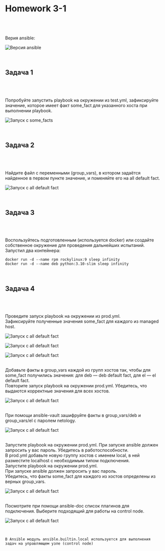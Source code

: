 <h1>Homework 3-1 </h1> <br>
<br>
<br>
Верия ansible:
<br>

![Версия ansible](https://github.com/IvanChet-4/Dev/blob/main/images/Homework%203-1/0.png)


<br>
<h2>Задача 1</h2><br>
<br>
<br>
Попробуйте запустить playbook на окружении из test.yml, зафиксируйте значение, которое имеет факт some_fact для указанного хоста при выполнении playbook.
<br>

![Запуск с some_facts](https://github.com/IvanChet-4/Dev/blob/main/images/Homework%203-1/1.png)

<br>
<h2>Задача 2</h2><br>
<br>
<br>
Найдите файл с переменными (group_vars), в котором задаётся найденное в первом пункте значение, и поменяйте его на all default fact.
<br>

![Запуск с all default fact](https://github.com/IvanChet-4/Dev/blob/main/images/Homework%203-1/2.png)

<br>
<h2>Задача 3</h2><br>
<br>
<br>
Воспользуйтесь подготовленным (используется docker) или создайте собственное окружение для проведения дальнейших испытаний.
<br>
Запустил два контейнера:
<br>

```
docker run -d --name rpm rockylinux:9 sleep infinity
docker run -d --name deb python:3.10-slim sleep infinity
```
<br>
<h2>Задача 4</h2><br>
<br>
<br>
Проведите запуск playbook на окружении из prod.yml. 

<br>
Зафиксируйте полученные значения some_fact для каждого из managed host.
<br>

![Запуск с all default fact](https://github.com/IvanChet-4/Dev/blob/main/images/Homework%203-1/3.png)

![Запуск с all default fact](https://github.com/IvanChet-4/Dev/blob/main/images/Homework%203-1/4.png)


![Запуск с all default fact](https://github.com/IvanChet-4/Dev/blob/main/images/Homework%203-1/5.png)

<br>
Добавьте факты в group_vars каждой из групп хостов так, чтобы для some_fact получились значения: для deb — deb default fact, для el — el default fact. 
<br>
Повторите запуск playbook на окружении prod.yml. Убедитесь, что выдаются корректные значения для всех хостов.
<br>

![Запуск с all default fact](https://github.com/IvanChet-4/Dev/blob/main/images/Homework%203-1/6.png)

<br>
При помощи ansible-vault зашифруйте факты в group_vars/deb и group_vars/el с паролем netology.
<br>

![Запуск с all default fact](https://github.com/IvanChet-4/Dev/blob/main/images/Homework%203-1/7.png)

<br>
Запустите playbook на окружении prod.yml. При запуске ansible должен запросить у вас пароль. Убедитесь в работоспособности.
<br>
В prod.yml добавьте новую группу хостов с именем local, в ней разместите localhost с необходимым типом подключения.
<br>
Запустите playbook на окружении prod.yml. 
<br>
При запуске ansible должен запросить у вас пароль. 
<br>
Убедитесь, что факты some_fact для каждого из хостов определены из верных group_vars.
<br>

![Запуск с all default fact](https://github.com/IvanChet-4/Dev/blob/main/images/Homework%203-1/8.png)

<br>
Посмотрите при помощи ansible-doc список плагинов для подключения. Выберите подходящий для работы на control node.
<br>

![Запуск с all default fact](https://github.com/IvanChet-4/Dev/blob/main/images/Homework%203-1/9.png)

<br>

```
В Ansible модуль ansible.builtin.local используется для выполнения задач на управляющем узле (control node)
```

<br>
